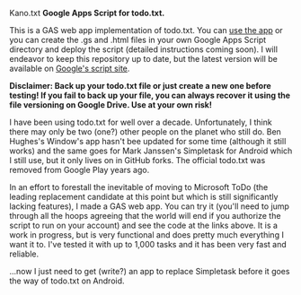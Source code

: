 Kano.txt
**Google Apps Script for todo.txt.**

This is a GAS web app implementation of todo.txt.  You can [use the app](https://script.google.com/macros/s/AKfycbzcntBct4MRcuDW8XRlPorxdntSBY72qcaimR8_hyKT-yC_ATQoHXU0RGgjygzM0vSe/exec) or you can create the .gs and .html files in your own Google Apps Script directory and deploy the script (detailed instructions coming soon).  I will endeavor to keep this repository up to date, but the latest version will be available on [Google's script site](https://script.google.com/d/1iz6xOoAMOKZQMVXL1YjjOnFEtwbX5hNmJ_6W70tml0EOol0MpNmmrihu/edit?usp=sharing).

**Disclaimer: Back up your todo.txt file or just create a new one before testing! If you fail to back up your file, you can always recover it using the file versioning on Google Drive. Use at your own risk!**

I have been using todo.txt for well over a decade. Unfortunately, I think there may only be two (one?) other people on the planet who still do. Ben Hughes's Window's app hasn't bee updated for some time (although it still works) and the same goes for Mark Janssen's Simpletask for Android which I still use, but it only lives on in GitHub forks. The official todo.txt was removed from Google Play years ago.

In an effort to forestall the inevitable of moving to Microsoft ToDo (the leading replacement candidate at this point but which is still significantly lacking features), I made a GAS web app. You can try it (you'll need to jump through all the hoops agreeing that the world will end if you authorize the script to run on your account) and see the code at the links above. It is a work in progress, but is very functional and does pretty much everything I want it to. I've tested it with up to 1,000 tasks and it has been very fast and reliable.

...now I just need to get (write?) an app to replace Simpletask before it goes the way of todo.txt on Android.
